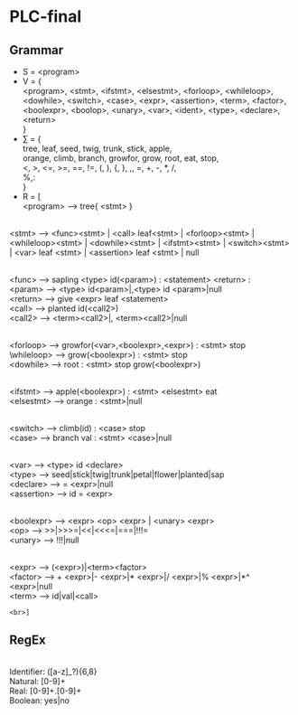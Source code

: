 # PLC-final
## Grammar
- S = \<program>
- V = { 
    <br>\<program>, \<stmt>, \<ifstmt>, \<elsestmt>, \<forloop>, \<whileloop>, \<dowhile>, \<switch>, \<case>, \<expr>, \<assertion>, \<term>, \<factor>, \<boolexpr>, \<boolop>, \<unary>, \<var>, \<ident>, \<type>, \<declare>, \<return>
	<br>}
- ∑ = { 
    <br>tree, leaf, seed, twig, trunk, stick, apple,
		<br>orange, climb, branch, growfor, grow, root, eat, stop,
		<br><, >, <=, >=, ==, !=, (, ), {, }, ,, =, +, -, *, /,
		<br>%,:
	<br>}
- R = [
<br>\<program> --> tree{ \<stmt> }

<br>\<stmt> --> \<func>\<stmt> | \<call> leaf\<stmt> | \<forloop>\<stmt> | \<whileloop>\<stmt> | \<dowhile>\<stmt> | \<ifstmt>\<stmt> | \<switch>\<stmt> | \<var> leaf \<stmt> | \<assertion> leaf \<stmt> | null

<br>\<func> --> sapling \<type> id(\<param>) : \<statement> \<return> :
<br>\<param> --> \<type> id\<param>|,\<type> id \<param>|null
<br>\<return> --> give \<expr> leaf \<statement>
<br>\<call> --> planted id(\<call2>)
<br>\<call2> --> \<term>\<call2>|, \<term>\<call2>|null

<br>\<forloop> --> growfor(\<var>,\<boolexpr>,\<expr>) : \<stmt> stop
<br>\whileloop> --> grow(\<boolexpr>) : \<stmt> stop
<br>\<dowhile> --> root : \<stmt> stop grow(\<boolexpr>)

<br>\<ifstmt> --> apple(\<boolexpr>) : \<stmt> \<elsestmt> eat
<br>\<elsestmt> --> orange : \<stmt>|null

<br>\<switch> --> climb(id) : \<case> stop
<br>\<case> --> branch val : \<stmt> \<case>|null

<br>\<var> --> \<type> id \<declare>
<br>\<type> --> seed|stick|twig|trunk|petal|flower|planted|sap
<br>\<declare> --> = \<expr>|null
<br>\<assertion> --> id = \<expr>

<br>\<boolexpr> --> \<expr> \<op> \<expr> | \<unary> \<expr>
<br>\<op> --> >>|>>>=|<<|<<<=|===|!!!=
<br>\<unary> --> !!!|null

<br>\<expr> --> (\<expr>)|\<term>\<factor>
<br>\<factor> --> + \<expr>|- \<expr>|* \<expr>|/ \<expr>|% \<expr>|*^ \<expr>|null
<br>\<term> --> id|val|\<call>

	<br>]
## RegEx
<br>Identifier: ([a-z]_?){6,8}
<br>Natural: [0-9]+
<br>Real: [0-9]+\.[0-9]+
<br>Boolean: yes|no
